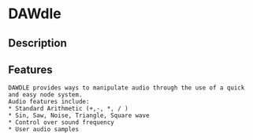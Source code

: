 # DAWdle
## Description

## Features
    DAWDLE provides ways to manipulate audio through the use of a quick and easy node system.
    Audio features include:
    * Standard Arithmetic (+,-, *, / )
    * Sin, Saw, Noise, Triangle, Square wave
    * Control over sound frequency
    * User audio samples
    
